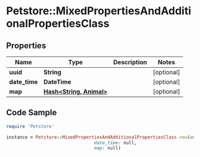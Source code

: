 # Petstore::MixedPropertiesAndAdditionalPropertiesClass

## Properties
Name | Type | Description | Notes
------------ | ------------- | ------------- | -------------
**uuid** | **String** |  | [optional] 
**date_time** | **DateTime** |  | [optional] 
**map** | [**Hash&lt;String, Animal&gt;**](Animal.md) |  | [optional] 

## Code Sample

```ruby
require 'Petstore'

instance = Petstore::MixedPropertiesAndAdditionalPropertiesClass.new(uuid: null,
                                 date_time: null,
                                 map: null)
```


